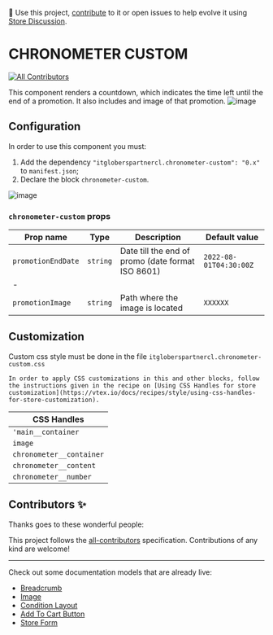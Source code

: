 📢 Use this project, [contribute](https://github.com/{OrganizationName}/{AppName}) to it or open issues to help evolve it using [Store Discussion](https://github.com/vtex-apps/store-discussion).

# CHRONOMETER CUSTOM

<!-- DOCS-IGNORE:start -->
<!-- ALL-CONTRIBUTORS-BADGE:START - Do not remove or modify this section -->
[![All Contributors](https://img.shields.io/badge/all_contributors-0-orange.svg?style=flat-square)](#contributors-)
<!-- ALL-CONTRIBUTORS-BADGE:END -->
<!-- DOCS-IGNORE:end -->


This component renders a countdown, which indicates the time left until the end of a promotion. It also includes and image of that promotion.
![image](https://user-images.githubusercontent.com/62782975/173937732-ef99afde-c553-4895-b1ac-c113867522b4.png)

 

## Configuration

In order to use this component you must:

1. Add the dependency `"itgloberspartnercl.chronometer-custom": "0.x"` to `manifest.json`;
2. Declare the block `chronometer-custom`.

![image](https://user-images.githubusercontent.com/62782975/173939381-c784afa6-1d7b-48bc-9d49-2ee17247e783.png)


### `chronometer-custom` props

| Prop name    | Type            | Description    | Default value                                                                                                                               |
| ------------ | --------------- | --------------------------------------------------------------------------------------------------------------------------------------------- | ---------- | 
| `promotionEndDate`      | `string`       | Date till the end of promo (date format ISO 8601)| `2022-08-01T04:30:00Z`        |
|-
| `promotionImage`      | `string`       |Path where the image is located| `XXXXXX`        |



## Customization

Custom css style must be done in the file `itgloberspartnercl.chronometer-custom.css`

`In order to apply CSS customizations in this and other blocks, follow the instructions given in the recipe on [Using CSS Handles for store customization](https://vtex.io/docs/recipes/style/using-css-handles-for-store-customization).`


| CSS Handles |
| ----------- | 
| `'main__container` | 
| `image` | 
| `chronometer__container` | 
| `chronometer__content` | 
| `chronometer__number` |



<!-- DOCS-IGNORE:start -->

## Contributors ✨

Thanks goes to these wonderful people:

<!-- ALL-CONTRIBUTORS-LIST:START - Do not remove or modify this section -->
<!-- prettier-ignore-start -->
<!-- markdownlint-disable -->
<!-- markdownlint-enable -->
<!-- prettier-ignore-end -->
<!-- ALL-CONTRIBUTORS-LIST:END -->

This project follows the [all-contributors](https://github.com/all-contributors/all-contributors) specification. Contributions of any kind are welcome!

<!-- DOCS-IGNORE:end -->

---- 

Check out some documentation models that are already live: 
- [Breadcrumb](https://github.com/vtex-apps/breadcrumb)
- [Image](https://vtex.io/docs/components/general/vtex.store-components/image)
- [Condition Layout](https://vtex.io/docs/components/all/vtex.condition-layout@1.1.6/)
- [Add To Cart Button](https://vtex.io/docs/components/content-blocks/vtex.add-to-cart-button@0.9.0/)
- [Store Form](https://vtex.io/docs/components/all/vtex.store-form@0.3.4/)
